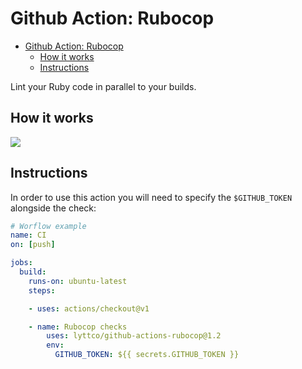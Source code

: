# Github Action: Rubocop

- [Github Action: Rubocop](#github-action-rubocop)
  - [How it works](#how-it-works)
  - [Instructions](#instructions)

Lint your Ruby code in parallel to your builds.


## How it works

![](screenshots/annotations.png)


## Instructions

In order to use this action you will need to specify the `$GITHUB_TOKEN` alongside the check:


```yaml
# Worflow example
name: CI
on: [push]

jobs:
  build:
    runs-on: ubuntu-latest
    steps:

    - uses: actions/checkout@v1

    - name: Rubocop checks
        uses: lyttco/github-actions-rubocop@1.2
        env:
          GITHUB_TOKEN: ${{ secrets.GITHUB_TOKEN }}
```

